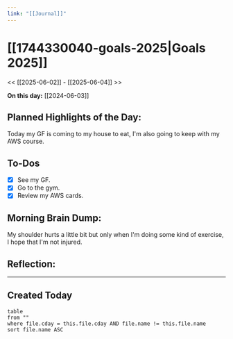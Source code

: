 ```yaml
---
link: "[[Journal]]"
---
```

# [[1744330040-goals-2025|Goals 2025]]
<< [[2025-06-02]] - [[2025-06-04]] >>

**On this day:** [[2024-06-03]]
## Planned Highlights of the Day:
Today my GF is coming to my house to eat, I'm also going to keep with my AWS course.
## To-Dos
- [x] See my GF.
- [x] Go to the gym.
- [x] Review my AWS cards.
## Morning Brain Dump:
My shoulder hurts a little bit but only when I'm doing some kind of exercise, I hope that I'm not injured.
## Reflection:

---
## Created Today
```dataview
table
from ""
where file.cday = this.file.cday AND file.name != this.file.name
sort file.name ASC
```


